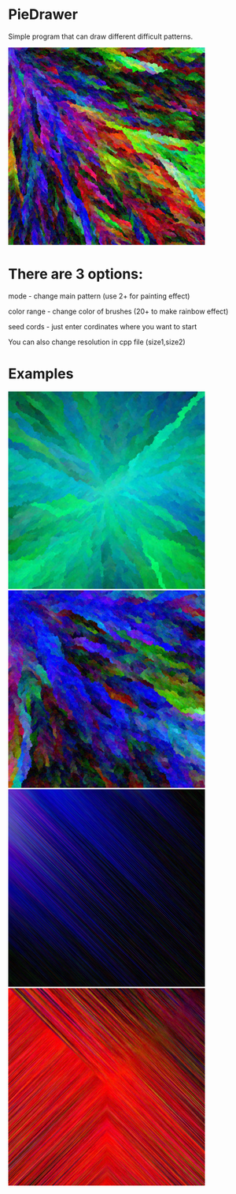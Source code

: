 # PieDrawer
Simple program that can draw different difficult patterns.

<img src="render1630354435.jpg" height="400" width = "400">

# There are 3 options:

mode - change main pattern (use 2+ for painting effect)

color range - change color of brushes (20+ to make rainbow effect)

seed cords - just enter cordinates where you want to start

You can also change resolution in cpp file (size1,size2)

# Examples

<img src="render1.jpg" height="400" width = "400">

<img src="render1630349514.jpg" height="400" width = "400">

<img src="render1630356221.jpg" height="400" width = "400">

<img src="render1630348284.jpg" height="400" width = "400">

